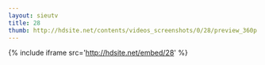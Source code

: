 ```yaml
---
layout: sieutv
title: 28
thumb: http://hdsite.net/contents/videos_screenshots/0/28/preview_360p.mp4.jpg
---
```

{% include iframe src='http://hdsite.net/embed/28' %}
 
